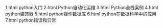 1.html python入门
2.html Python自动化运维
3.html Python全栈案例
4.html python装饰器
5.html python操作数据库
6.html python在数据科学中的应用
7.html python错误和异常